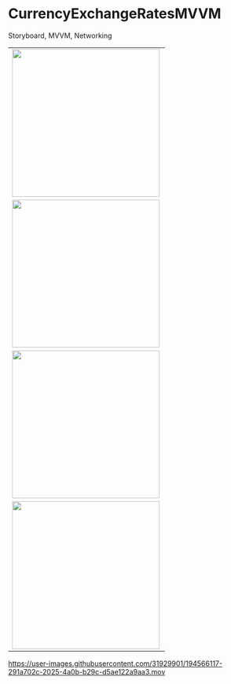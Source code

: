 # CurrencyExchangeRatesMVVM
Storyboard, MVVM, Networking

<table>
  <tr>
    <td>
    <a href="url"><img src="https://user-images.githubusercontent.com/31929901/193943969-7f9669c3-b561-4a3c-9a52-df5a76d56c1c.png" align="left" width="300"></a>
    </td>
  </tr>
  <tr>
    <td>
    <a href="url"><img src="https://user-images.githubusercontent.com/31929901/194565459-f9768be9-bd70-4ffd-9a63-6f6c4a6e668f.png" align="left" width="300"></a>
    </td>
  </tr>
  <tr>
    <td>
    <a href="url"><img src="https://user-images.githubusercontent.com/31929901/194565461-f712d24e-28f1-4d94-9010-391defe3500c.png" align="left" width="300"></a>
    </td>
  </tr>
  <tr>
    <td>
    <a href="url"><img src="https://user-images.githubusercontent.com/31929901/194565462-f8089699-3252-4fc8-9457-48aeb538563b.png" align="left" width="300"></a>
    </td>
  </tr>
</table>



https://user-images.githubusercontent.com/31929901/194566117-291a702c-2025-4a0b-b29c-d5ae122a9aa3.mov

